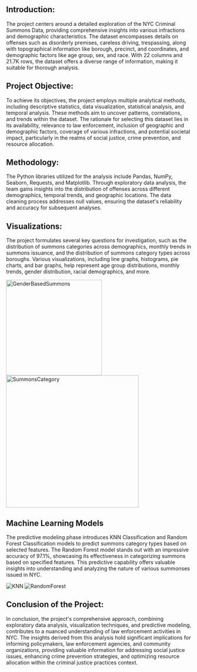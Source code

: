 <h2>Introduction:</h2>
The project centers around a detailed exploration of the NYC Criminal Summons Data, providing comprehensive insights into various infractions and demographic characteristics. The dataset encompasses details on offenses such as disorderly premises, careless driving, trespassing, along with topographical information like borough, precinct, and coordinates, and demographic factors like age group, sex, and race. With 22 columns and 21.7K rows, the dataset offers a diverse range of information, making it suitable for thorough analysis.

<h2>Project Objective:</h2>
To achieve its objectives, the project employs multiple analytical methods, including descriptive statistics, data visualization, statistical analysis, and temporal analysis. These methods aim to uncover patterns, correlations, and trends within the dataset. The rationale for selecting this dataset lies in its availability, relevance to law enforcement, inclusion of geographic and demographic factors, coverage of various infractions, and potential societal impact, particularly in the realms of social justice, crime prevention, and resource allocation.

<h2>Methodology:</h2>
The Python libraries utilized for the analysis include Pandas, NumPy, Seaborn, Requests, and Matplotlib. Through exploratory data analysis, the team gains insights into the distribution of offenses across different demographics, temporal trends, and geographic locations. The data cleaning process addresses null values, ensuring the dataset's reliability and accuracy for subsequent analyses.

<h2>Visualizations:</h2>
<p>The project formulates several key questions for investigation, such as the distribution of summons categories across demographics, monthly trends in summons issuance, and the distribution of summons category types across boroughs. Various visualizations, including line graphs, histograms, pie charts, and bar graphs, help represent age group distributions, monthly trends, gender distribution, racial demographics, and more.</p>

<img width="260" alt="GenderBasedSummons" src="https://github.com/sadhale-shreyas/nyc_summons_prediction/assets/143985440/c6bf6e72-519b-4e5c-b041-e8e1f039ba08">
<img width="360" alt="SummonsCategory" src="https://github.com/sadhale-shreyas/nyc_summons_prediction/assets/143985440/448704ea-fefa-43ee-bdd6-a86b7e062cf7">



<h2>Machine Learning Models</h2>
<p>The predictive modeling phase introduces KNN Classification and Random Forest Classification models to predict summons category types based on selected features. The Random Forest model stands out with an impressive accuracy of 97.1%, showcasing its effectiveness in categorizing summons based on specified features. This predictive capability offers valuable insights into understanding and analyzing the nature of various summonses issued in NYC.</p>

![KNN](https://github.com/sadhale-shreyas/nyc_summons_prediction/assets/143985440/3fb6f0c8-5bd6-4ad8-8da9-05cb9a86f5c4)
![RandomForest](https://github.com/sadhale-shreyas/nyc_summons_prediction/assets/143985440/09510a3e-a3c8-447b-ba68-523e4b46843a)

<h2>Conclusion of the Project:</h2>
In conclusion, the project's comprehensive approach, combining exploratory data analysis, visualization techniques, and predictive modeling, contributes to a nuanced understanding of law enforcement activities in NYC. The insights derived from this analysis hold significant implications for informing policymakers, law enforcement agencies, and community organizations, providing valuable information for addressing social justice issues, enhancing crime prevention strategies, and optimizing resource allocation within the criminal justice practices context.





